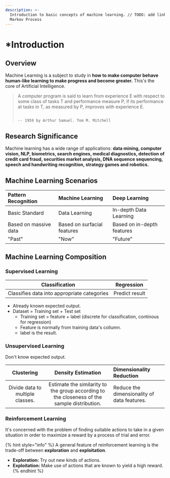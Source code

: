 ```yaml
---
description: >-
  Introduction to basic concepts of machine learning. // TODO: add link for
  Markov Process
---
```


# \*Introduction

## Overview

Machine Learning is a subject to study in **how to make computer behave human-like learning to make progress and become greater.** This's the core of Artificial Intelligence.

> A computer program is said to learn from experience E with respect to some class of tasks T and performance measure P, if its  performance at tasks in T, as measured by P, improves with experience E.    
>
>                                                                           -- 1959 by Arthur Samuel. Tom M. Mitchell

## Research Significance

Machine learning has a wide range of applications: **data mining, computer vision, NLP, biometrics, search engines, medical diagnostics, detection of credit card fraud, securities market analysis, DNA sequence sequencing, speech and handwriting recognition, strategy games and robotics.**

## Machine Learning Scenarios

| Pattern Recognition | Machine Learning | Deep Learning |
| :--- | :--- | :--- |
| Basic Standard | Data Learning | In-depth Data Learning |
| Based on massive data | Based on surfacial features | Based on in-depth features |
| "Past" | "Now" | "Future" |

## Machine Learning Composition

### Supervised Learning

| Classification | Regression |
| :---: | :---: |
| Classifies data into appropriate categories | Predict result |

* Already known expected output.
* Dataset = Training set + Test set
  * Training set = feature + label \(discrete for classification, continous for regression\)
  * Feature is normally from training data's collumn.
  * label is the result. 

### Unsupervised Learning

Don't know expected output.

| Clustering | Density Estimation | Dimensionality Reduction |
| :---: | :---: | :--- |
| Divide data to multiple classes. | Estimate the similarity to the group according to the closeness of the sample distribution. | Reduce the dimensionality of data features. |

### Reinforcement Learning

It's concerned with the problem of finding suitable actions to take in a given situation in order to maximize a reward by a process of trial and error.

{% hint style="info" %}
A general feature of reinforcement learning is the trade-off between **exploration** and  **exploitation**.

* **Exploration:** Try out new kinds of actions.
* **Exploitation:** Make use of actions that are known to yield a high reward.
{% endhint %}

